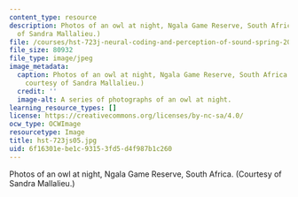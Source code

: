 ```yaml
---
content_type: resource
description: Photos of an owl at night, Ngala Game Reserve, South Africa. (Courtesy
  of Sandra Mallalieu.)
file: /courses/hst-723j-neural-coding-and-perception-of-sound-spring-2005/6f16301ebe1c93153fd5d4f987b1c260_hst-723js05.jpg
file_size: 80932
file_type: image/jpeg
image_metadata:
  caption: Photos of an owl at night, Ngala Game Reserve, South Africa. (Photograph
    courtesy of Sandra Mallalieu.)
  credit: ''
  image-alt: A series of photographs of an owl at night.
learning_resource_types: []
license: https://creativecommons.org/licenses/by-nc-sa/4.0/
ocw_type: OCWImage
resourcetype: Image
title: hst-723js05.jpg
uid: 6f16301e-be1c-9315-3fd5-d4f987b1c260
---
```

Photos of an owl at night, Ngala Game Reserve, South Africa. (Courtesy of Sandra Mallalieu.)